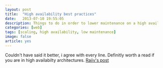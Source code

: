 ```yaml
---
layout: post
title:  "High availability best practices"
date:   2013-07-10 19:55:05
description: Things to do in order to lower maintenance on a high availibility application
categories: [web]
tags: [scaling, high availability, low maintenance]
image: false
article: yes
---
```


Couldn't have said it better, i agree with every line.
Definitly worth a read if you are in high availabilty architectures.
[Rajiv's post](http://eranki.tumblr.com/post/27076431887/scaling-lessons-learned-at-dropbox-part-1)
